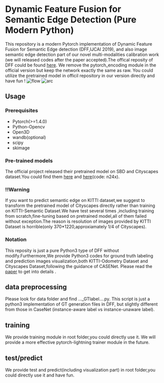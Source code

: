 # Dynamic Feature Fusion for Semantic Edge Detection (Pure Modern Python)
This repository is a modern  Pytorch implementation of Dynamic Feature Fusion for Semantic Edge detection (DFF,IJCAI 2019), and also image semantic edge detection part of our novel multi-modalities calibration work (we will released codes after the paper accepted).The offical reposity of DFF could be found [here](https://github.com/Lavender105/DFF). We remove the pytorch_encoding module in the official version but keep the network exactly the same as raw. You could utilize the pretrained model in officil repository in our version directly and have fun !
![flow](https://github.com/Lavender105/DFF/blob/master/img/overview.png?raw=true)
![arc](https://github.com/Lavender105/DFF/raw/master/img/visualization.png)
## Usage
### Prerequisites
- Pytorch(>=1.4.0)
- Python-Opencv
- Open3D
- wandb(optional)
- scipy
- skimage
### Pre-trained models
The official project released their pretrained model on SBD and Cityscapes dataset.You could find them [here](https://drive.google.com/open?id=1-PCfJH6w1sFE5Q-B-GXL_D9DiiEyWA7P) and [here](https://drive.google.com/open?id=1-PCfJH6w1sFE5Q-B-GXL_D9DiiEyWA7P)(code: n24x).
### !!Warning
If you want to predict semantic edge on KITTI dataset,we suggest to transform the pretrained model of Cityscapes directly rather than training on KITTI-Semantic Dataset.We have test several times ,including training from scratch,fine-tuning based on pretrained model,all of them failed without exception.The reason is resolution of images provided by KITTI Dataset is horrible(only 370*1220,approxiamately 1/4 of Cityscapes). 
### Notation
This reposity is just a pure Python3 type of DFF without modify.Furthermore,We provide Python3 codes for ground truth labeling and prediction images visualization,both KITTI-Odometry Dataset and Cityscapes Dataset,following the guidance of CASENet. Please read the [paper](https://arxiv.org/abs/1705.09759) to get into details .
## data preprocessing
Please look for data folder and find ..._GTlabel....py. This script is just a python3 implementation of GT generation files in DFF, but slightly different from those in CaseNet (instance-aware label vs instance-unaware label). 
## training
We provide training module in root folder,you could directly use it. We will provide a more effective pytorch-lightning trainer module in the future.
## test/predict
We provide test and predict(including visualization part) in root folder,you could directly use it and have fun.
